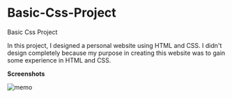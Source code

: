 # Basic-Css-Project
Basic Css Project

In this project, I designed a personal website using HTML and CSS. I didn't design completely because my purpose in creating this website was to gain some experience in HTML and CSS. 

**Screenshots**

![memo](https://user-images.githubusercontent.com/82098410/218686108-b77d06c8-3a25-40d0-84fa-9489fb17d882.png)

